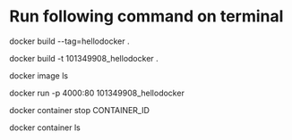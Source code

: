 
# Run following command on terminal

docker build --tag=hellodocker .

docker build -t 101349908_hellodocker .

docker image ls

docker run -p 4000:80 101349908_hellodocker

docker container stop CONTAINER_ID

docker container ls